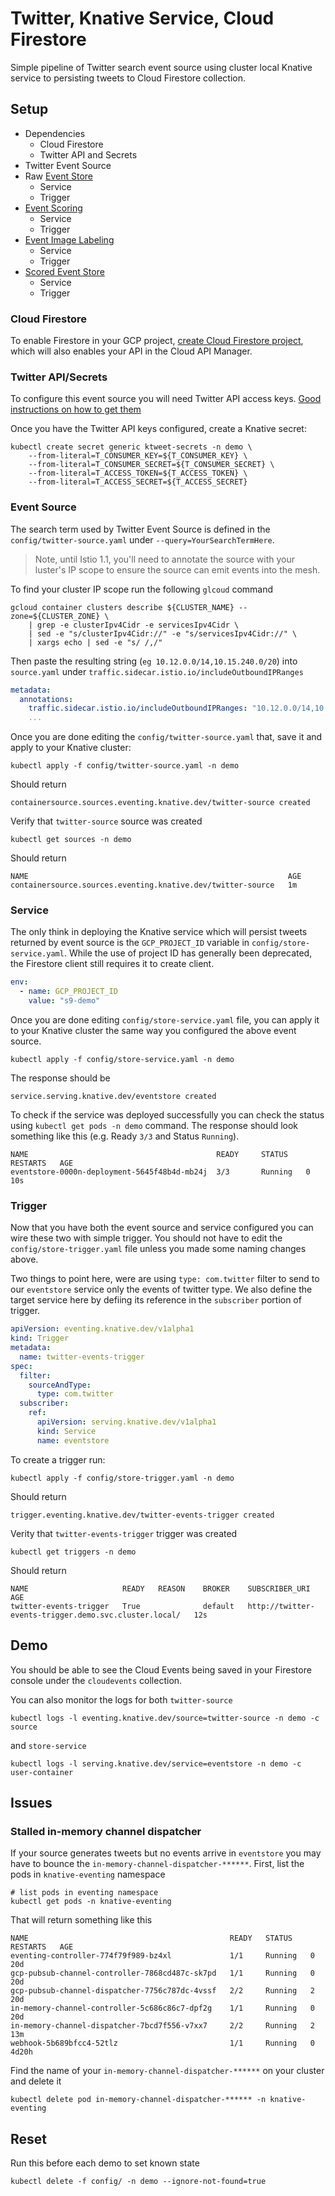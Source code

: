 # Twitter, Knative Service, Cloud Firestore

Simple pipeline of Twitter search event source using cluster local Knative service to persisting tweets to Cloud Firestore collection.


## Setup

* Dependencies
  * Cloud Firestore
  * Twitter API and Secrets
* Twitter Event Source
* Raw [Event Store](https://github.com/mchmarny/eventstore)
  * Service
  * Trigger
* [Event Scoring](https://github.com/mchmarny/kcm)
  * Service
  * Trigger
* [Event Image Labeling](https://github.com/mchmarny/kimage)
  * Service
  * Trigger
* [Scored Event Store](https://github.com/mchmarny/eventstore)
  * Service
  * Trigger

### Cloud Firestore

To enable Firestore in your GCP project, [create Cloud Firestore project](https://console.cloud.google.com/projectselector/apis/api/firestore.googleapis.com/overview), which will also enables your API in the Cloud API Manager.

### Twitter API/Secrets

To configure this event source you will need Twitter API access keys. [Good instructions on how to get them](https://iag.me/socialmedia/how-to-create-a-twitter-app-in-8-easy-steps/)

Once you have the Twitter API keys configured, create a Knative secret:

```shell
kubectl create secret generic ktweet-secrets -n demo \
    --from-literal=T_CONSUMER_KEY=${T_CONSUMER_KEY} \
    --from-literal=T_CONSUMER_SECRET=${T_CONSUMER_SECRET} \
    --from-literal=T_ACCESS_TOKEN=${T_ACCESS_TOKEN} \
    --from-literal=T_ACCESS_SECRET=${T_ACCESS_SECRET}
```


### Event Source

The search term used by Twitter Event Source is defined in the `config/twitter-source.yaml` under `--query=YourSearchTermHere`.

> Note, until Istio 1.1, you'll need to annotate the source with your luster's IP scope to ensure the source can emit events into the mesh.

To find your cluster IP scope run the following `glcoud` command

```shell
gcloud container clusters describe ${CLUSTER_NAME} --zone=${CLUSTER_ZONE} \
    | grep -e clusterIpv4Cidr -e servicesIpv4Cidr \
    | sed -e "s/clusterIpv4Cidr://" -e "s/servicesIpv4Cidr://" \
    | xargs echo | sed -e "s/ /,/"
```

Then paste the resulting string (`eg 10.12.0.0/14,10.15.240.0/20`) into `source.yaml` under `traffic.sidecar.istio.io/includeOutboundIPRanges`

```yaml
metadata:
  annotations:
    traffic.sidecar.istio.io/includeOutboundIPRanges: "10.12.0.0/14,10.15.240.0/20"
    ...
```

Once you are done editing the `config/twitter-source.yaml` that, save it and apply to your Knative cluster:


```shell
kubectl apply -f config/twitter-source.yaml -n demo
```

Should return

```shell
containersource.sources.eventing.knative.dev/twitter-source created
```

Verify that `twitter-source` source was created

```shell
kubectl get sources -n demo
```

Should return

```shell
NAME                                                          AGE
containersource.sources.eventing.knative.dev/twitter-source   1m
```


### Service

The only think in deploying the Knative service which will persist tweets returned by event source is the `GCP_PROJECT_ID` variable in `config/store-service.yaml`. While the use of project ID has generally been deprecated, the Firestore client still requires it to create client.

```yaml
env:
  - name: GCP_PROJECT_ID
    value: "s9-demo"
```

Once you are done editing `config/store-service.yaml` file, you can apply it to your Knative cluster the same way you configured the above event source.


```shell
kubectl apply -f config/store-service.yaml -n demo
```

The response should be

```shell
service.serving.knative.dev/eventstore created
```

To check if the service was deployed successfully you can check the status using `kubectl get pods -n demo` command. The response should look something like this (e.g. Ready `3/3` and Status `Running`).

```shell
NAME                                          READY     STATUS    RESTARTS   AGE
eventstore-0000n-deployment-5645f48b4d-mb24j  3/3       Running   0          10s
```


### Trigger

Now that you have both the event source and service configured you can wire these two with simple trigger. You should not have to edit the `config/store-trigger.yaml` file unless you made some naming changes above.

Two things to point here, were are using `type: com.twitter` filter to send to our `eventstore` service only the events of twitter type. We also define the target service here by defiing its reference in the `subscriber` portion of trigger.

```yaml
apiVersion: eventing.knative.dev/v1alpha1
kind: Trigger
metadata:
  name: twitter-events-trigger
spec:
  filter:
    sourceAndType:
      type: com.twitter
  subscriber:
    ref:
      apiVersion: serving.knative.dev/v1alpha1
      kind: Service
      name: eventstore
```

To create a trigger run:

```shell
kubectl apply -f config/store-trigger.yaml -n demo
```

Should return

```shell
trigger.eventing.knative.dev/twitter-events-trigger created
```

Verity that `twitter-events-trigger` trigger was created

```shell
kubectl get triggers -n demo
```

Should return

```shell
NAME                     READY   REASON    BROKER    SUBSCRIBER_URI                                          AGE
twitter-events-trigger   True              default   http://twitter-events-trigger.demo.svc.cluster.local/   12s
```

## Demo

You should be able to see the Cloud Events being saved in your Firestore console under the `cloudevents` collection.

You can also monitor the logs for both `twitter-source`

```shell
kubectl logs -l eventing.knative.dev/source=twitter-source -n demo -c source
```

and `store-service`

```shell
kubectl logs -l serving.knative.dev/service=eventstore -n demo -c user-container
```

## Issues

### Stalled in-memory channel dispatcher

If your source generates tweets but no events arrive in `eventstore` you may have to bounce the `in-memory-channel-dispatcher-******`. First, list the pods in `knative-eventing` namespace

```shell
# list pods in eventing namespace
kubectl get pods -n knative-eventing
```

That will return something like this

```shell
NAME                                             READY   STATUS    RESTARTS   AGE
eventing-controller-774f79f989-bz4xl             1/1     Running   0          20d
gcp-pubsub-channel-controller-7868cd487c-sk7pd   1/1     Running   0          20d
gcp-pubsub-channel-dispatcher-7756c787dc-4vssf   2/2     Running   2          20d
in-memory-channel-controller-5c686c86c7-dpf2g    1/1     Running   0          20d
in-memory-channel-dispatcher-7bcd7f556-v7xx7     2/2     Running   2          13m
webhook-5b689bfcc4-52tlz                         1/1     Running   0          4d20h
```

Find the name of your `in-memory-channel-dispatcher-******` on your cluster and delete it

```shell
kubectl delete pod in-memory-channel-dispatcher-****** -n knative-eventing
```

## Reset

Run this before each demo to set known state

```shell
kubectl delete -f config/ -n demo --ignore-not-found=true
```




